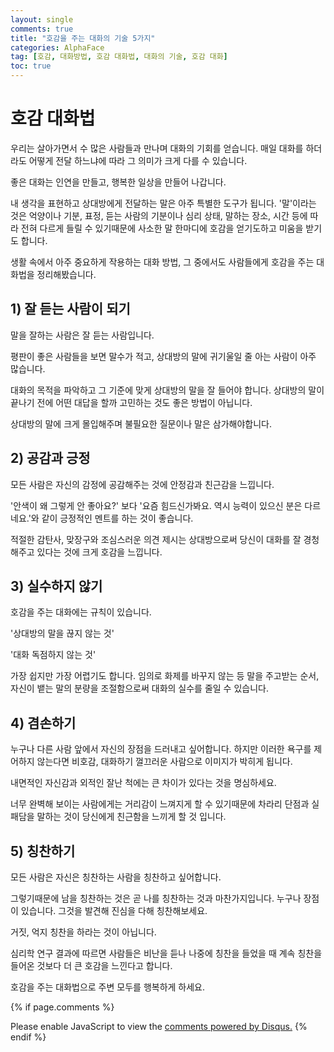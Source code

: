 ```yaml
---
layout: single
comments: true
title: "호감을 주는 대화의 기술 5가지"
categories: AlphaFace
tag: [호감, 대화방법, 호감 대화법, 대화의 기술, 호감 대화]
toc: true
---
```


  <!-- Google addsense -->
  <script async src="https://pagead2.googlesyndication.com/pagead/js/adsbygoogle.js?client=ca-pub-2367691231152778"
    crossorigin="anonymous"></script>
  <!-- 상단 2개 -->
  <ins class="adsbygoogle" style="display:block" data-ad-client="ca-pub-2367691231152778" data-ad-slot="7442206282"
    data-ad-format="auto" data-full-width-responsive="true"></ins>
  <script>
    (adsbygoogle = window.adsbygoogle || []).push({});
  </script>




# 호감 대화법

우리는 살아가면서 수 많은 사람들과 만나며 대화의 기회를 얻습니다. 매일 대화를 하더라도 어떻게 전달 하느냐에 따라 그 의미가 크게 다를 수 있습니다.

좋은 대화는 인연을 만들고, 행복한 일상을 만들어 나갑니다.

내 생각을 표현하고 상대방에게 전달하는 말은 아주 특별한 도구가 됩니다. '말'이라는 것은 억양이나 기분, 표정, 듣는 사람의 기분이나 심리 상태, 말하는 장소, 시간 등에 따라 전혀 다르게 들릴 수 있기때문에 사소한 말 한마디에 호감을 얻기도하고 미움을 받기도 합니다.

생활 속에서 아주 중요하게 작용하는 대화 방법, 그 중에서도 사람들에게 호감을 주는 대화법을 정리해봤습니다.


## 1) 잘 듣는 사람이 되기

말을 잘하는 사람은 잘 듣는 사람입니다.

평판이 좋은 사람들을 보면 말수가 적고, 상대방의 말에 귀기울일 줄 아는 사람이 아주 많습니다.

대화의 목적을 파악하고 그 기준에 맞게 상대방의 말을 잘 들어야 합니다. 상대방의 말이 끝나기 전에 어떤 대답을 할까 고민하는 것도 좋은 방법이 아닙니다.

상대방의 말에 크게 몰입해주며 불필요한 질문이나 말은 삼가해야합니다.


## 2) 공감과 긍정

모든 사람은 자신의 감정에 공감해주는 것에 안정감과 친근감을 느낍니다.

'안색이 왜 그렇게 안 좋아요?' 보다 '요즘 힘드신가봐요. 역시 능력이 있으신 분은 다르네요.'와 같이 긍정적인 멘트를 하는 것이 좋습니다.

적절한 감탄사, 맞장구와 조심스러운 의견 제시는 상대방으로써 당신이 대화를 잘 경청해주고 있다는 것에 크게 호감을 느낍니다.


## 3) 실수하지 않기

호감을 주는 대화에는 규칙이 있습니다.

'상대방의 말을 끊지 않는 것'

'대화 독점하지 않는 것'

가장 쉽지만 가장 어렵기도 합니다. 임의로 화제를 바꾸지 않는 등 말을 주고받는 순서, 자신이 뱉는 말의 분량을 조절함으로써 대화의 실수를 줄일 수 있습니다.


## 4) 겸손하기

누구나 다른 사람 앞에서 자신의 장점을 드러내고 싶어합니다. 하지만 이러한 욕구를 제어하지 않는다면 비호감, 대화하기 껄끄러운 사람으로 이미지가 박히게 됩니다.

내면적인 자신감과 외적인 잘난 척에는 큰 차이가 있다는 것을 명심하세요.

너무 완벽해 보이는 사람에게는 거리감이 느껴지게 할 수 있기때문에 차라리 단점과 실패담을 말하는 것이 당신에게 친근함을 느끼게 할 것 입니다.


## 5) 칭찬하기

모든 사람은 자신은 칭찬하는 사람을 칭찬하고 싶어합니다.

그렇기때문에 남을 칭찬하는 것은 곧 나를 칭찬하는 것과 마찬가지입니다. 누구나 장점이 있습니다. 그것을 발견해 진심을 다해 칭찬해보세요.

거짓, 억지 칭찬을 하라는 것이 아닙니다.

심리학 연구 결과에 따르면 사람들은 비난을 듣나 나중에 칭찬을 들었을 때 계속 칭찬을 들어온 것보다 더 큰 호감을 느낀다고 합니다.

호감을 주는 대화법으로 주변 모두를 행복하게 하세요.



  <!-- Google addsense -->
  <script async src="https://pagead2.googlesyndication.com/pagead/js/adsbygoogle.js?client=ca-pub-2367691231152778"
    crossorigin="anonymous"></script>
  <!-- alphaface.footer.add -->
  <ins class="adsbygoogle" style="display:block" data-ad-client="ca-pub-2367691231152778" data-ad-slot="8141421734"
    data-ad-format="auto" data-full-width-responsive="true"></ins>
  <script>
    (adsbygoogle = window.adsbygoogle || []).push({});
  </script>


{% if page.comments %}
<div id="disqus_thread"></div>
<script>
    /**
    *  RECOMMENDED CONFIGURATION VARIABLES: EDIT AND UNCOMMENT THE SECTION BELOW TO INSERT DYNAMIC VALUES FROM YOUR PLATFORM OR CMS.
    *  LEARN WHY DEFINING THESE VARIABLES IS IMPORTANT: https://disqus.com/admin/universalcode/#configuration-variables    */
    
    var disqus_config = function () {
    this.page.url = "{{ page.url | absolute_url }};";  // Replace PAGE_URL with your page's canonical URL variable
    this.page.identifier = "{{ page.id }}";; // Replace PAGE_IDENTIFIER with your page's unique identifier variable
    };
    
    (function() { // DON'T EDIT BELOW THIS LINE
    var d = document, s = d.createElement('script');
    s.src = 'https://alphafaceblog.disqus.com/embed.js';
    s.setAttribute('data-timestamp', +new Date());
    (d.head || d.body).appendChild(s);
    })();
</script>
<noscript>Please enable JavaScript to view the <a href="https://disqus.com/?ref_noscript">comments powered by Disqus.</a></noscript>
{% endif %}
